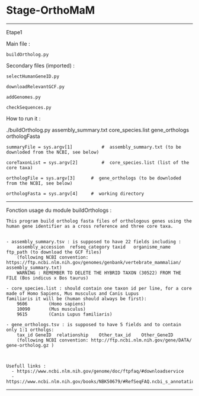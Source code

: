 # Stage-OrthoMaM

_____________________________________________________________________________________________________________________________________________________________
Etape1

Main file :

	buildOrtholog.py
 
Secondary files (imported) :
  
    selectHumanGeneID.py
    
    downloadRelevantGCF.py
    
    addGenomes.py
    
    checkSequences.py

How to run it :

./buildOrtholog.py assembly_summary.txt core_species.list gene_orthologs orthologFasta

	summaryFile = sys.argv[1]	        #  assembly_summary.txt (to be downloded from the NCBI, see below)
	
	coreTaxonList = sys.argv[2]	      	#  core_species.list (list of the core taxa)
	
	orthologFile = sys.argv[3]		#  gene_orthologs (to be downloded from the NCBI, see below)
	
	orthologFasta = sys.argv[4]	  	#  working directory

_____________________________________________________________________________________________________________________________________________________________
Fonction usage du module buildOrthologs :
    
    This program build ortholog fasta files of orthologous genes using the human gene identifier as a cross reference and three core taxa.
    

    - assembly_summary.tsv : is supposed to have 22 fields including :
        assembly_accession  refseq_category taxid   organisme_name  ftp_path (to download the GCF files)
        (following NCBI convention: https://ftp.ncbi.nlm.nih.gov/genomes/genbank/vertebrate_mammalian/ assembly_summary.txt)
        WARNING : REMEMBER TO DELETE THE HYBRID TAXON (30522) FROM THE FILE (Bos indicus x Bos taurus)

    - core_species.list : should contain one taxon id per line, for a core made of Homo Sapiens, Mus musculus and Canis Lupus
    familiaris it will be (human should always be first):
        9606        (Homo sapiens)
        10090       (Mus musculus)
        9615        (Canis Lupus familiaris)
	
    - gene_orthologs.tsv : is supposed to have 5 fields and to contain only 1:1 ortholgs:
        tax_id GeneID  relationship    Other_tax_id    Other_GeneID 
        (following NCBI convention: http://ftp.ncbi.nlm.nih.gov/gene/DATA/ gene-ortholog.gz )



    Usefull links : 
      - https://www.ncbi.nlm.nih.gov/genome/doc/ftpfaq/#downloadservice
      - https://www.ncbi.nlm.nih.gov/books/NBK50679/#RefSeqFAQ.ncbi_s_annotation_displayed_on

_____________________________________________________________________________________________________________________________________________________________
